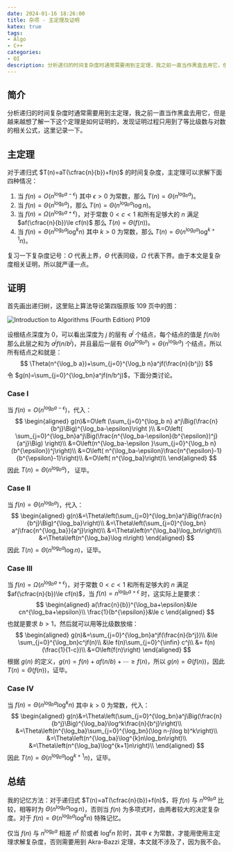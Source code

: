 ```yaml
---
date: 2024-01-16 18:26:00
title: 杂项 - 主定理及证明
katex: true
tags:
- Algo
- C++
categories:
- OI
description: 分析递归的时间复杂度时通常需要用到主定理，我之前一直当作黑盒去用它，但是越来越想了解一下这个定理是如何证明的，发现证明过程只用到了等比级数与对数的相关公式，这里记录一下。
---
```


## 简介

分析递归的时间复杂度时通常需要用到主定理，我之前一直当作黑盒去用它，但是越来越想了解一下这个定理是如何证明的，发现证明过程只用到了等比级数与对数的相关公式，这里记录一下。

## 主定理

对于递归式 $T(n)=aT(\cfrac{n}{b})+f(n)$ 的时间复杂度，主定理可以求解下面四种情况：

1. 当 $f(n)=O(n^{\log_ba -\epsilon})$ 其中 $\epsilon >0$ 为常数，那么 $T(n)=\Theta(n^{\log_ba})$。
2. 当 $f(n)=\Theta(n^{\log_ba})$，那么 $T(n)=\Theta(n^{\log_ba}\log n)$。
3. 当 $f(n)=\Omega(n^{\log_ba+\epsilon})$，对于常数 $0<c<1$ 和所有足够大的 $n$ 满足 $af(\cfrac{n}{b})\le cf(n)$ 那么 $T(n)=\Theta(f(n))$。
4. 当 $f(n)=\Theta(n^{\log_ba}\log^kn)$ 其中 $k>0$ 为常数，那么 $T(n)=\Theta(n^{\log_ba}\log^{k+1}n)$。

复习一下复杂度记号：$O$ 代表上界，$\Theta$ 代表同级，$\Omega$ 代表下界。由于本文是复杂度相关证明，所以就严谨一点。

## 证明

首先画出递归树，这里贴上算法导论第四版原版 109 页中的图：

![Introduction to Algorithms (Fourth Edition) P109](/img/2024/1/master.jpg)

设根结点深度为 $0$，可以看出深度为 $j$ 的层有 $a^j$ 个结点，每个结点的值是 $f(n/b)$ 那么此层之和为 $a^jf(n/b^j)$，并且最后一层有 $\Theta(a^{\log_bn})=\Theta(n^{\log_b a})$ 个结点，所以所有结点之和就是：
$$
\Theta(n^{\log_b a})+\sum_{j=0}^{\log_b n}a^jf(\frac{n}{b^j})
$$
令 $g(n)=\sum_{j=0}^{\log_bn}a^jf(n/b^j)$，下面分类讨论。

### Case I

当 $f(n)=O(n^{\log_b a-\epsilon})$，代入：
$$
\begin{aligned}
g(n)&=O\left (\sum_{j=0}^{\log_b n} a^j\Big(\frac{n}{b^j}\Big)^{\log_ba-\epsilon}\right )\\
&=O\left( \sum_{j=0}^{\log_bn}a^j\Big(\frac{n^{\log_ba-\epsilon}(b^{\epsilon})^j}{a^j}\Big) \right)\\
&=O\left(n^{\log_ba-\epsilon }\sum_{j=0}^{\log_b n}(b^{\epsilon})^j\right)\\
&=O\left( n^{\log_ba-\epsilon}\frac{n^{\epsilon}-1}{b^{\epsilon}-1}\right)\\
&=O\left( n^{\log_ba}\right)\\
\end{aligned}
$$
因此 $T(n)=\Theta(n^{\log_ba})$， 证毕。

### Case II

当 $f(n)=\Theta(n^{\log_ba})$，代入：
$$
\begin{aligned}
g(n)&=\Theta\left(\sum_{j=0}^{\log_bn}a^j\Big(\frac{n}{b^j}\Big)^{\log_ba}\right)\\
&=\Theta\left(\sum_{j=0}^{\log_bn} a^j\frac{n^{\log_ba}}{a^j}\right)\\
&=\Theta\left(n^{\log_ba}\log_bn\right)\\
&=\Theta\left(n^{\log_ba}\log n\right)
\end{aligned}
$$
因此 $T(n)=\Theta(n^{\log_ba}\log n)$，证毕。

### Case III

当 $f(n)=\Omega(n^{\log_ba+\epsilon})$，对于常数 $0<c<1$ 和所有足够大的 $n$ 满足 $af(\cfrac{n}{b})\le cf(n)$，当 $f(n)=n^{\log_ba+\epsilon}$ 时，这实际上是要求：
$$
\begin{aligned}
a(\frac{n}{b})^{\log_ba+\epsilon}&\le cn^{\log_ba+\epsilon}\\
\frac{1}{b^{\epsilon}}&\le c
\end{aligned}
$$
也就是要求 $b>1$，然后就可以用等比级数放缩：
$$
\begin{aligned}
g(n)&=\sum_{j=0}^{\log_bn}a^jf(\frac{n}{b^j})\\
&\le \sum_{j=0}^{\log_bn}c^jf(n)\\
&\le f(n)\sum_{j=0}^{\infin} c^j\\
&= f(n)(\frac{1}{1-c})\\
&=O\left(f(n)\right)
\end{aligned}
$$
根据 $g(n)$ 的定义，$g(n)=f(n)+af(n/b)+\cdots\ge f(n)$，所以 $g(n)=\Theta(f(n))$，因此 $T(n)=\Theta(f(n))$，证毕。

### Case IV

当 $f(n)=\Theta(n^{\log_ba}\log^kn)$ 其中 $k>0$ 为常数，代入：
$$
\begin{aligned}
g(n)&=\Theta\left(\sum_{j=0}^{\log_bn}a^j\Big(\frac{n}{b^j}\Big)^{\log_ba}\log^k\frac{n}{b^j}\right)\\
&=\Theta\left(n^{\log_ba}\sum_{j=0}^{\log_bn}(\log n-j\log b)^k\right)\\
&=\Theta\left(n^{\log_ba}\log^{k}n\log_bn\right)\\
&=\Theta\left(n^{\log_ba}\log^{k+1}n\right)\\
\end{aligned}
$$
因此 $T(n)=\Theta(n^{\log_ba}\log^{k+1}n)$，证毕。

## 总结

我的记忆方法：对于递归式 $T(n)=aT(\cfrac{n}{b})+f(n)$，将 $f(n)$ 与 $n^{\log_ba}$ 比较，相等时为 $\Theta(n^{\log_ba}\log n)$，否则当 $f(n)$ 为多项式时，由两者较大的决定复杂度。对于 $f(n)=\Theta(n^{\log_ba}\log^kn)$ 特殊记忆。

仅当 $f(n)$ 与 $n^{\log_ba}$ 相差 $n^\epsilon$ 阶或者 $\log^{\epsilon}n$ 阶时，其中 $\epsilon$ 为常数，才能用使用主定理求解复杂度，否则需要用到 Akra-Bazzi 定理，本文就不涉及了，因为我不会。
